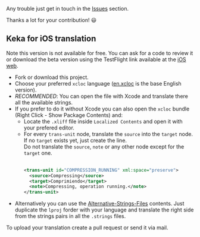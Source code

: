 Any trouble just get in touch in the [Issues](https://github.com/aonez/Keka/issues) section.

Thanks a lot for your contribution! 😃

## Keka for iOS translation

Note this version is not available for free. You can ask for a code to review it or download the beta version using the TestFlight link available at the [iOS web](https://ios.keka.io).

- Fork or download this project.
- Choose your preferred `xcloc` language ([en.xcloc](en.xcloc) is the base English version).
- *RECOMMENDED*: You can open the file with Xcode and translate there all the available strings.
- If you prefer to do it without Xcode you can also open the `xcloc` bundle (Right Click - Show Package Contents) and:
  - Locate the `.xliff` file inside `Localized Contents` and open it with your prefered editor.
  - For every `trans-unit` node, translate the `source` into the `target` node. If no `target` exists yet, just create the line.<br />
    Do not translate the `source`, `note` or any other node except for the `target` one.<br /><br />
    ```xml
    <trans-unit id="COMPRESSION_RUNNING" xml:space="preserve">
      <source>Compressing</source>
      <target>Comprimiendo</target>
      <note>Compressing, operation running.</note>
    </trans-unit>
    ```
- Alternatively you can use the [Alternative-Strings-Files](Alternative-Strings-Files) contents. Just duplicate the `lproj` forder with your language and translate the right side from the strings pairs in all the `.strings` files.

To upload your translation create a pull request or send it via mail.

